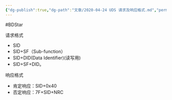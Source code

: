 ```yaml
---
{"dg-publish":true,"dg-path":"文章/2020-04-24 UDS 请求及响应格式.md","permalink":"/文章/2020-04-24 UDS 请求及响应格式/","dgEnableSearch":"true"}
---
```


#BDStar 

请求格式
-   SID
-   SID+SF（Sub-function）
-   SID+DID(Data Identifier)(读写用)
-   SID+SF+DID。

响应格式
-   肯定响应：SID+0x40
-   否定响应：7F+SID+NRC